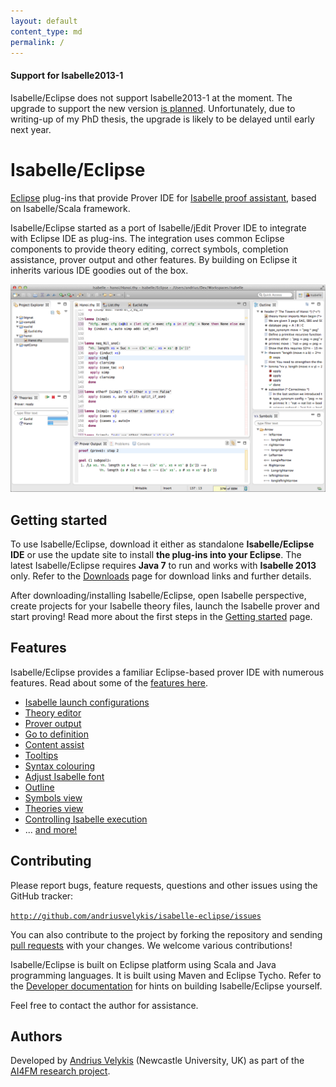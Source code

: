 ```yaml
---
layout: default
content_type: md
permalink: /
---
```


<div class="alert alert-block">
  <h4>Support for Isabelle2013-1</h4>
  <p>Isabelle/Eclipse does not support Isabelle2013-1 at the moment. The upgrade to support the new version <a href="https://github.com/andriusvelykis/isabelle-eclipse/issues/82">is planned</a>. Unfortunately, due to writing-up of my PhD thesis, the upgrade is likely to be delayed until early next year.</p>
</div>

# Isabelle/Eclipse

[Eclipse][eclipse] plug-ins that provide Prover IDE for [Isabelle proof assistant][isabelle], based on Isabelle/Scala framework.

Isabelle/Eclipse started as a port of Isabelle/jEdit Prover IDE to integrate with Eclipse IDE as plug-ins. The integration uses common Eclipse components to provide theory editing, correct symbols, completion assistance, prover output and other features. By building on Eclipse it inherits various IDE goodies out of the box.

[![Isabelle/Eclipse][isa-scr]][isa-scr]

[isa-scr]: images/isabelle-eclipse.png
[eclipse]: http://www.eclipse.org/
[isabelle]: http://isabelle.in.tum.de/

## Getting started

To use Isabelle/Eclipse, download it either as standalone **Isabelle/Eclipse IDE** or use the update site to install **the plug-ins into your Eclipse**. The latest Isabelle/Eclipse requires **Java 7** to run and works with **Isabelle 2013** only. Refer to the [Downloads][download] page for download links and further details.

After downloading/installing Isabelle/Eclipse, open Isabelle perspective, create projects for your Isabelle theory files, launch the Isabelle prover and start proving! Read more about the first steps in the [Getting started][getting-started] page.

[download]: download.html
[getting-started]: getting-started/index.html


## Features

Isabelle/Eclipse provides a familiar Eclipse-based prover IDE with numerous features. Read about some of the [features here][features].

-   [Isabelle launch configurations]( features/launch-config.html )
-   [Theory editor]( features/theory-editor.html )
-   [Prover output]( features/prover-output.html )
-   [Go to definition]( features/go-to-definition.html )
-   [Content assist]( features/content-assist.html )
-   [Tooltips]( features/tooltips.html )
-   [Syntax colouring]( features/syntax-coloring.html )
-   [Adjust Isabelle font]( features/adjust-font.html )
-   [Outline]( features/outline.html )
-   [Symbols view]( features/symbols-view.html )
-   [Theories view]( features/theories-view.html )
-   [Controlling Isabelle execution]( features/isabelle-execution.html )
-   ... [and more!][features]


[features]: features/index.html

    
## Contributing

Please report bugs, feature requests, questions and other issues using the GitHub tracker:

[`http://github.com/andriusvelykis/isabelle-eclipse/issues`](http://github.com/andriusvelykis/isabelle-eclipse/issues)

You can also contribute to the project by forking the repository and sending [pull requests][pull-req] with your changes. We welcome various contributions!

Isabelle/Eclipse is built on Eclipse platform using Scala and Java programming languages. It is built using Maven and Eclipse Tycho. Refer to the [Developer documentation][developer] for hints on building Isabelle/Eclipse yourself.

Feel free to contact the author for assistance. 

[pull-req]: https://help.github.com/articles/using-pull-requests/
[developer]: dev/index.html

## Authors

Developed by [Andrius Velykis][av] (Newcastle University, UK) as part of the [AI4FM research project][ai4fm].

[av]: http://andrius.velykis.lt
[ai4fm]: http://www.ai4fm.org
